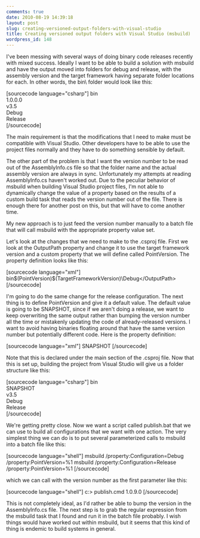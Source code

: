 ```yaml
---
comments: true
date: 2010-08-19 14:39:18
layout: post
slug: creating-versioned-output-folders-with-visual-studio
title: Creating versioned output folders with Visual Studio (msbuild)
wordpress_id: 148
---
```


I've been messing with several ways of doing binary code releases recently with mixed success. Ideally I want to be able to build a solution with msbuild and have the output moved into folders for debug and release, with the assembly version and the target framework having separate folder locations for each. In other words, the bin\ folder would look like this:

[sourcecode language="csharp"]
bin\
  1.0.0.0\
    v3.5\
      Debug\
      Release\
[/sourcecode]

The main requirement is that the modifications that I need to make must be compatible with Visual Studio. Other developers have to be able to use the project files normally and they have to do something sensible by default.

The other part of the problem is that I want the version number to be read out of the AssemblyInfo.cs file so that the folder name and the actual assembly version are always in sync. Unfortunately my attempts at reading AssemblyInfo.cs haven't worked out. Due to the peculiar behavior of msbuild when building Visual Studio project files, I'm not able to dynamically change the value of a property based on the results of a custom build task that reads the version number out of the file. There is enough there for another post on this, but that will have to come another time.

My new approach is to just feed the version number manually to a batch file that will call msbuild with the appropriate property value set.

Let's look at the changes that we need to make to the .csproj file. First we look at the OutputPath property and change it to use the target framework version and a custom property that we will define called PointVersion. The property definition looks like this:

[sourcecode language="xml"]
 <OutputPath>bin\$(PointVersion)\$(TargetFrameworkVersion)\Debug\</OutputPath>
[/sourcecode]

I'm going to do the same change for the release configuration. The next thing is to define PointVersion and give it a default value. The default value is going to be SNAPSHOT, since if we aren't doing a release, we want to keep overwriting the same output rather than bumping the version number all the time or mistakenly updating the code of already-released versions. I want to avoid having binaries floating around that have the same version number but potentially different code. Here is the property definition:

[sourcecode language="xml"]
<PointVersion>SNAPSHOT</PointVersion>
[/sourcecode]

Note that this is declared under the main section of the .csproj file. Now that this is set up, building the project from Visual Studio will give us a folder structure like this:

[sourcecode language="csharp"]
bin\
  SNAPSHOT\
    v3.5\
      Debug\
      Release\
[/sourcecode]

We're getting pretty close. Now we want a script called publish.bat that we can use to build all configurations that we want with one action. The very simplest thing we can do is to put several parameterized calls to msbuild into a batch file like this:

[sourcecode language="shell"]
msbuild /property:Configuration=Debug /property:PointVersion=%1
msbuild /property:Configuration=Release /property:PointVersion=%1
[/sourcecode]

which we can call with the version number as the first parameter like this:

[sourcecode language="shell"]
c:\> publish.cmd 1.0.9.0
[/sourcecode]

This is not completely ideal, as I'd rather be able to bump the version in the AssemblyInfo.cs file. The next step is to grab the regular expression from the msbuild task that I found and run it in the batch file probably. I wish things would have worked out within msbuild, but it seems that this kind of thing is endemic to build systems in general.
